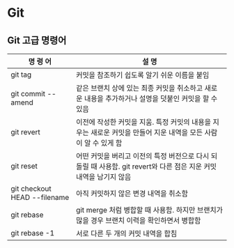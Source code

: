 # Git
## Git 고급 명령어

|    명 령 어     	              |        설 명                                                                               |
|------------------------------|------------------------------------------------------------------------------------------|
| git tag                  	 | 커밋을 참조하기 쉽도록 알기 쉬운 이름을 붙임                                                        |
| git commit --amend           | 같은 브랜치 상에 있는 최종 커밋을 취소하고 새로운 내용을 추가하거나 설명을 덧붙인 커밋을 할 수 있음               |
| git revert                   |이전에 작성한 커밋을 지움. 특정 커밋의 내용을 지우는 새로운 커밋을 만들어 지운 내역을 모든 사람이 알 수 있게 함      |
| git reset	                  |어떤 커밋을 버리고 이전의 특정 버전으로 다시 되돌릴 때 사용함. git revert와 다른 점은 지운 커밋 내역을 남기지 않음 |
| git checkout HEAD --filename | 아직 커밋하지 않은 변경 내역을 취소함                                                              |
| git rebase                   | git merge 처럼 병합할 때 사용함. 하지만 브랜치가 많을 경우 브랜치 이력을 확인하면서 병합함                   |
| git rebase -1                | 서로 다른 두 개의 커밋 내역을 합침                                                                |

